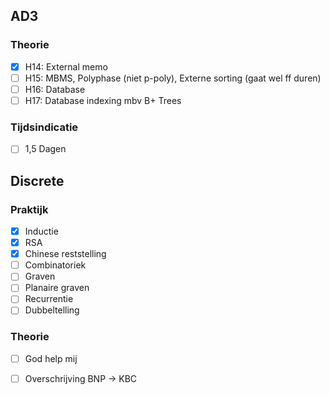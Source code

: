 ## AD3
### Theorie
- [x] H14: External memo  
- [ ] H15: MBMS, Polyphase (niet p-poly), Externe sorting (gaat wel ff duren)  
- [ ] H16: Database  
- [ ] H17: Database indexing mbv B+ Trees  

### Tijdsindicatie
- [ ] 1,5 Dagen  

## Discrete
### Praktijk
- [x] Inductie
- [x] RSA
- [x] Chinese reststelling
- [ ] Combinatoriek
- [ ] Graven
- [ ] Planaire graven
- [ ] Recurrentie
- [ ] Dubbeltelling
### Theorie
- [ ] God help mij

- [ ] Overschrijving BNP -> KBC